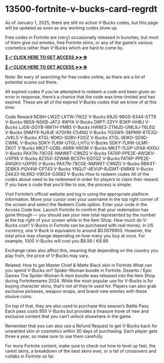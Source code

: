 # 13500-fortnite-v-bucks-card-regrdt
As of January 1, 2025, there are still no active V-Bucks codes, but this page will be updated as soon as any working codes show up.

Free codes in Fortnite are (very) occasionally released in bunches, but most of them give out emotes, free Fortnite skins, or any of the game’s various cosmetics rather than V-Bucks which are hard to come by.

**[📌 ✅ CLICK HERE TO GET ACCESS ➤➤ 🌐](https://newmegadeals.xyz/FORTNITE/)**


**[📌 ✅ CLICK HERE TO GET ACCESS ➤➤ 🌐](https://newmegadeals.xyz/FORTNITE/)**


Note: Be wary of searching for free codes online, as there are a lot of potential scams out there.

All expired codes
If you’ve attempted to redeem a code and been given an error in response, there’s a chance that the code was time-limited and has expired. These are all of the expired V-Bucks codes that we know of at this time:

Code	Reward
ND8H-LW2Z-LKTW-7W22	V-Bucks
69JS-99GS-6344-STT8	V-Bucks
9BS9-NSKB-JAT2-8WYA	V-Bucks
D8PT-33YY-B3KP-HHBJ	V-Bucks
LJG6-DGYB-RMTH-YMB5	V-Bucks
HW6E3-ZTMJD-UML9J-T6LEQ	V-Bucks
SNMY9-NJ9JE-A7GHN-C54NQ	V-Bucks
YGGWX-38PNW-6TE2Q-JVKLS	V-Bucks
XTGL-9DKO-SDBV-FDDZ	V-Bucks
XTGL-9DKO-SD9D-CWML	V-Bucks
SDKY-7LKM-UTGL-LHTU	V-Bucks
SDKY-7LKM-ULMF-ZKOT	V-Bucks
MK2T-UDBL-AKR9-XROM	V-Bucks
MK2T-7LGP-UFA8-KXGU	V-Bucks
PAX7N-79CGE-NMW6T-C9NZG	V-Bucks
FAT6P-PPE2E-4WQKV-UXP95	V-Bucks
8Z35X-3ZWAB-BC57H-EQTQZ	V-Bucks
FAT6P-PPE2E-4WQKV-UXP95	V-Bucks
PAX7N-79CGE-NMW6T-C9NZG	V-Bucks
RBK4T-2DBKX-PQV4W-CPT43	V-Bucks
YNQJ7-4EVUP-RJDMT-ENRK6	V-Bucks
Z4A33-NLKR2-V9X34-G3682	V-Bucks
How to redeem codes
All of the codes above need to be redeemed in order for players to claim their reward. If you have a code that you’d like to use, the process is simple:

Visit Fortnite’s official website and log in using the appropriate platform information.
Move your cursor over your username in the top right corner of the screen and select the Redeem Code option.
Enter your code in the Access Code box.
Launch Fortnite to confirm that your redemption has gone through — you should see your new total represented by the number at the top right of your screen while in the Item Shop.
How much do V-Bucks cost?
V-Bucks in Fortnite can be purchased with real money. In US currency, one V-Buck is equivalent to around $0.0079900. However, the total price may change depending on how many you buy at once. For example, 1000 V-Bucks will cost you $8.99 / €8.99.

Exchange rates also affect this, meaning that depending on the country you play from, the price of V-Bucks may vary.

Related:
How to get Master Chief & Matte Black skin in Fortnite
What can you spend V-Bucks on?
Spider-Woman bundle in Fortnite.
Dexerto / Epic Games
The Spider-Woman 6-item bundle was released into the Item Shop during Fortnitemares 2024.
While the most popular use for V-Bucks is for buying character skins, that’s not all they’re used for. Players can also grab exclusive pickaxes, weapon wraps, and brand-new emotes with these elusive coins.

On top of that, they are also used to purchase this season’s Battle Pass. Each pass costs 950 V-Bucks but provides a treasure trove of new and exclusive content that you can’t unlock elsewhere in the game.

Remember that you can also use a Refund Request to get V-Bucks back for unwanted skin or cosmetics within 30 days of purchasing. Each player gets three a year, so make sure to use them carefully.

For more Fortnite content, make sure to check out how to level up fast, the rarest skins, a breakdown of the best skins ever, or a list of crossovers and collabs in Fortnite so far.
